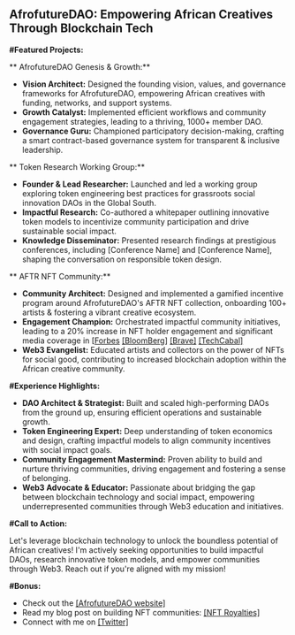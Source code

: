 ##  AfrofutureDAO: Empowering African Creatives Through Blockchain Tech

**#Featured Projects:**

** AfrofutureDAO Genesis & Growth:**

* **Vision Architect:** Designed the founding vision, values, and governance frameworks for AfrofutureDAO, empowering African creatives with funding, networks, and support systems.
* **Growth Catalyst:** Implemented efficient workflows and community engagement strategies, leading to a thriving, 1000+ member DAO.
* **Governance Guru:** Championed participatory decision-making, crafting a smart contract-based governance system for transparent & inclusive leadership.

** Token Research Working Group:**

* **Founder & Lead Researcher:** Launched and led a working group exploring token engineering best practices for grassroots social innovation DAOs in the Global South.
* **Impactful Research:** Co-authored a whitepaper outlining innovative token models to incentivize community participation and drive sustainable social impact.
* **Knowledge Disseminator:** Presented research findings at prestigious conferences, including [Conference Name] and [Conference Name], shaping the conversation on responsible token design.

** AFTR NFT Community:**

* **Community Architect:** Designed and implemented a gamified incentive program around AfrofutureDAO's AFTR NFT collection, onboarding 100+ artists & fostering a vibrant creative ecosystem.
* **Engagement Champion:** Orchestrated impactful community initiatives, leading to a 20% increase in NFT holder engagement and significant media coverage in [[Forbes](https://www.forbesafrica.com/technology/2021/07/17/why-nfts-are-having-an-arty-moment/) [[BloomBerg]](https://www.bloomberg.com/news/articles/2022-04-09/filmer-of-ethiopia-famine-is-face-of-nft-to-archive-african-past) [[Brave]](https://brave.com/afrofuturedao/) [[TechCabal]](https://techcabal.com/2022/05/25/afrofuturedao-announces-partnership-with-brave-browser-to-amplify-and-support-indigenous-african-creators/)
* **Web3 Evangelist:** Educated artists and collectors on the power of NFTs for social good, contributing to increased blockchain adoption within the African creative community.

**#Experience Highlights:**

* **DAO Architect & Strategist:** Built and scaled high-performing DAOs from the ground up, ensuring efficient operations and sustainable growth.
* **Token Engineering Expert:** Deep understanding of token economics and design, crafting impactful models to align community incentives with social impact goals.
* **Community Engagement Mastermind:** Proven ability to build and nurture thriving communities, driving engagement and fostering a sense of belonging.
* **Web3 Advocate & Educator:** Passionate about bridging the gap between blockchain technology and social impact, empowering underrepresented communities through Web3 education and initiatives.

**#Call to Action:**

Let's leverage blockchain technology to unlock the boundless potential of African creatives! I'm actively seeking opportunities to build impactful DAOs, research innovative token models, and empower communities through Web3. Reach out if you're aligned with my mission!

**#Bonus:**

* Check out the [[AfrofutureDAO website]](https://derived.art/)
* Read my blog post on building NFT communities: [[NFT Royalties]](https://mozartcultures.com/en/nft-royalties/)
* Connect with me on [[Twitter]](https://twitter.com/afrofutureai)

